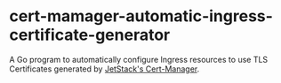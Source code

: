# cert-mamager-automatic-ingress-certificate-generator
A Go program to automatically configure Ingress resources to use TLS Certificates generated by [JetStack's Cert-Manager](https://github.com/jetstack/cert-manager).

